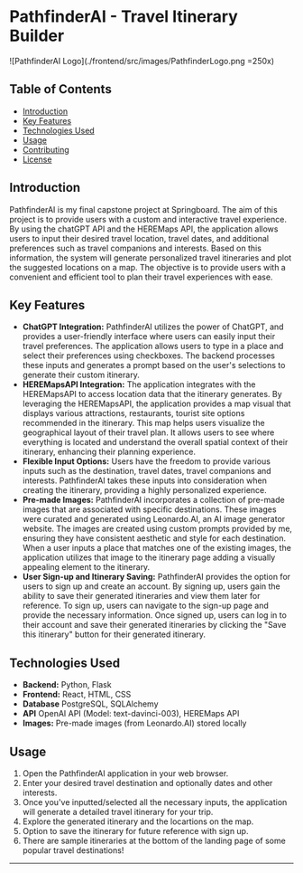 # PathfinderAI - Travel Itinerary Builder
![PathfinderAI Logo](./frontend/src/images/PathfinderLogo.png =250x)


## Table of Contents

- [Introduction](#introduction)
- [Key Features](#key-features)
- [Technologies Used](#technologies-used)
- [Usage](#usage)
- [Contributing](#contributing)
- [License](#license)

## Introduction

PathfinderAI is my final capstone project at Springboard. The aim of this project is to provide users with a custom and interactive travel experience. By using the chatGPT API and the HEREMaps API, the application allows users to input their desired travel location, travel dates, and additional preferences such as travel companions and interests. Based on this information, the system will generate personalized travel itineraries and plot the suggested locations on a map. The objective is to provide users with a convenient and efficient tool to plan their travel experiences with ease.

## Key Features

- **ChatGPT Integration:** PathfinderAI utilizes the power of ChatGPT, and provides a user-friendly interface where users can easily input their travel preferences. The application allows users to type in a place and select their preferences using checkboxes. The backend processes these inputs and generates a prompt based on the user's selections to generate their custom itinerary.
- **HEREMapsAPI Integration:** The application integrates with the HEREMapsAPI to access location data that the itinerary generates. By leveraging the HEREMapsAPI, the application provides a map visual that displays  various attractions, restaurants, tourist site options recommended in the itinerary. This map helps users visualize the geographical layout of their travel plan. It allows users to see where everything is located and understand the overall spatial context of their itinerary, enhancing their planning experience.
- **Flexible Input Options:** Users have the freedom to provide various inputs such as the destination, travel dates, travel companions and interests. PathfinderAI takes these inputs into consideration when creating the itinerary, providing a highly personalized experience.
- **Pre-made Images:** PathfinderAI incorporates a collection of pre-made images that are associated with specific destinations. These images were curated and generated using Leonardo.AI, an AI image generator website. The images are created using custom prompts provided by me, ensuring they have consistent aesthetic and style for each destination. When a user inputs a place that matches one of the existing images, the application utilizes that image to the itinerary page adding a visually appealing element to the itinerary.
- **User Sign-up and Itinerary Saving:** PathfinderAI provides the option for users to sign up and create an account. By signing up, users gain the ability to save their generated itineraries and view them later for reference. To sign up, users can navigate to the sign-up page and provide the necessary information. Once signed up, users can log in to their account and save their generated itineraries by clicking the "Save this itinerary" button for their generated itinerary.


## Technologies Used

- **Backend:** Python, Flask
- **Frontend:** React, HTML, CSS
- **Database** PostgreSQL, SQLAlchemy
- **API** OpenAI API (Model: text-davinci-003), HEREMaps API 
- **Images:** Pre-made images (from Leonardo.AI) stored locally


## Usage

1. Open the PathfinderAI application in your web browser.
2. Enter your desired travel destination and optionally dates and other interests.
3. Once you've inputted/selected all the necessary inputs, the application will generate a detailed travel itinerary for your trip.
4. Explore the generated itinerary and the locartions on the map.
5. Option to save the itinerary for future reference with sign up.
6. There are sample itineraries at the bottom of the landing page of some popular travel destinations!

---
